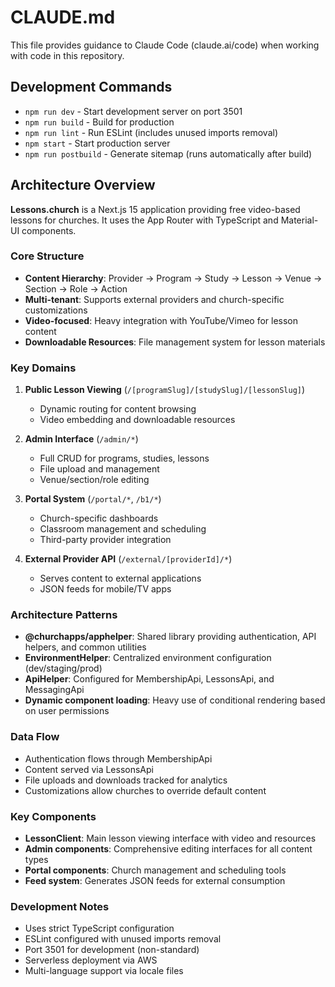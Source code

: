 # CLAUDE.md

This file provides guidance to Claude Code (claude.ai/code) when working with code in this repository.

## Development Commands

- `npm run dev` - Start development server on port 3501
- `npm run build` - Build for production
- `npm run lint` - Run ESLint (includes unused imports removal)
- `npm start` - Start production server
- `npm run postbuild` - Generate sitemap (runs automatically after build)

## Architecture Overview

**Lessons.church** is a Next.js 15 application providing free video-based lessons for churches. It uses the App Router with TypeScript and Material-UI components.

### Core Structure

- **Content Hierarchy**: Provider → Program → Study → Lesson → Venue → Section → Role → Action
- **Multi-tenant**: Supports external providers and church-specific customizations
- **Video-focused**: Heavy integration with YouTube/Vimeo for lesson content
- **Downloadable Resources**: File management system for lesson materials

### Key Domains

1. **Public Lesson Viewing** (`/[programSlug]/[studySlug]/[lessonSlug]`)
   - Dynamic routing for content browsing
   - Video embedding and downloadable resources

2. **Admin Interface** (`/admin/*`)
   - Full CRUD for programs, studies, lessons
   - File upload and management
   - Venue/section/role editing

3. **Portal System** (`/portal/*`, `/b1/*`)
   - Church-specific dashboards
   - Classroom management and scheduling
   - Third-party provider integration

4. **External Provider API** (`/external/[providerId]/*`)
   - Serves content to external applications
   - JSON feeds for mobile/TV apps

### Architecture Patterns

- **@churchapps/apphelper**: Shared library providing authentication, API helpers, and common utilities
- **EnvironmentHelper**: Centralized environment configuration (dev/staging/prod)
- **ApiHelper**: Configured for MembershipApi, LessonsApi, and MessagingApi
- **Dynamic component loading**: Heavy use of conditional rendering based on user permissions

### Data Flow

- Authentication flows through MembershipApi
- Content served via LessonsApi  
- File uploads and downloads tracked for analytics
- Customizations allow churches to override default content

### Key Components

- **LessonClient**: Main lesson viewing interface with video and resources
- **Admin components**: Comprehensive editing interfaces for all content types
- **Portal components**: Church management and scheduling tools
- **Feed system**: Generates JSON feeds for external consumption

### Development Notes

- Uses strict TypeScript configuration
- ESLint configured with unused imports removal
- Port 3501 for development (non-standard)
- Serverless deployment via AWS
- Multi-language support via locale files